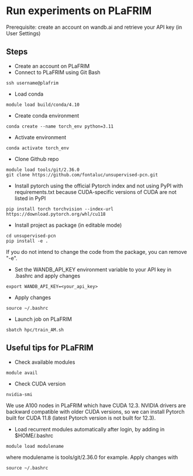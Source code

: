 # Run experiments on PLaFRIM

Prerequisite: create an account on wandb.ai and retrieve your API key (in User Settings)

## Steps 
* Create an account on PLaFRIM
* Connect to PLaFRIM using Git Bash
```
ssh username@plafrim
```
* Load conda
```
module load build/conda/4.10
```
* Create conda environment
```
conda create --name torch_env python=3.11
```
* Activate environment
```
conda activate torch_env
```
* Clone Github repo
```
module load tools/git/2.36.0
git clone https://github.com/fontaluc/unsupervised-pcn.git
```
* Install pytorch using the official Pytorch index and not using PyPI with requirements.txt because CUDA-specific versions of CUDA are not listed in PyPI
```
pip install torch torchvision --index-url https://download.pytorch.org/whl/cu118
```
* Install project as package (in editable mode)
```
cd unsupervised-pcn
pip install -e .
```
If you do not intend to change the code from the package, you can remove "-e". 
* Set the WANDB_API_KEY environment variable to your API key in .bashrc and apply changes
```
export WANDB_API_KEY=<your_api_key>
```
* Apply changes
```
source ~/.bashrc
```
* Launch job on PLaFRIM
```
sbatch hpc/train_AM.sh
```

## Useful tips for PLaFRIM
* Check available modules
```
module avail
```
* Check CUDA version
```
nvidia-smi
```
We use A100 nodes in PLaFRIM which have CUDA 12.3. NVIDIA drivers are backward compatible with older CUDA versions, so we can install Pytorch built for CUDA 11.8 (latest Pytorch version is not built for 12.3). 
* Load recurrent modules automatically after login, by adding in $HOME/.bashrc
```
module load modulename
```
where modulename is tools/git/2.36.0 for example. Apply changes with  
```
source ~/.bashrc
```